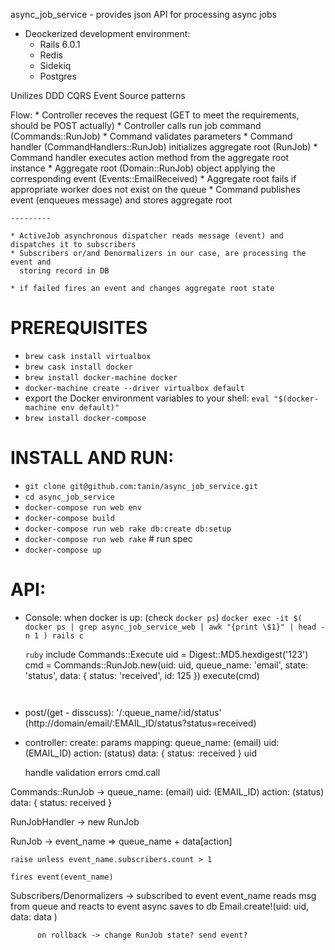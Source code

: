 async_job_service - provides json API for processing async jobs
  - Deockerized development environment:
    - Rails 6.0.1
    - Redis
    - Sidekiq
    - Postgres

  Unilizes DDD CQRS Event Source patterns

  Flow:
    * Controller receves the request (GET to meet the requirements, should be POST actually)
    * Controller calls run job command (Commands::RunJob)
    * Command validates parameters
    * Command handler (CommandHandlers::RunJob) initializes aggregate root (RunJob)
    * Command handler executes action method from the aggregate root instance
    * Aggregate root (Domain::RunJob) object applying the corresponding event
      (Events::EmailReceived)
    * Aggregate root fails if appropriate worker does not exist on the queue
    * Command publishes event (enqueues message) and stores aggregate root

    ---------

    * ActiveJob asynchronous dispatcher reads message (event) and dispatches it to subscribers
    * Subscribers or/and Denormalizers in our case, are processing the event and
      storing record in DB

    * if failed fires an event and changes aggregate root state

# PREREQUISITES
  * `brew cask install virtualbox`
  * `brew cask install docker`
  * `brew install docker-machine docker`
  * `docker-machine create --driver virtualbox default`
  * export the Docker environment variables to your shell:
    `eval "$(docker-machine env default)"`
  * `brew install docker-compose`

# INSTALL AND RUN:
  * `git clone git@github.com:tanin/async_job_service.git`
  * `cd async_job_service`
  * `docker-compose run web env`
  * `docker-compose build`
  * `docker-compose run web rake db:create db:setup`
  * `docker-compose run web rake` # run spec
  * `docker-compose up`

# API:
  * Console:
      when docker is up: (check `docker ps`)
      `docker exec -it $( docker ps | grep async_job_service_web | awk "{print \$1}" | head -n 1 ) rails c`

      ```ruby```
      include Commands::Execute
      uid = Digest::MD5.hexdigest('123')
      cmd = Commands::RunJob.new(uid: uid, queue_name: 'email', state: 'status', data: { status: 'received', id: 125 })
      execute(cmd)
      ```


  * post/(get - disscuss): '/:queue_name/:id/status' (http://domain/email/:EMAIL_ID/status?status=received)

  - controller:
      create:
        params mapping:
          queue_name: (email)
          uid: (EMAIL_ID)
          action: (status)
          data: { status: :received }
      uid

      handle validation errors
        cmd.call

  Commands::RunJob ->
    queue_name: (email)
    uid: (EMAIL_ID)
    action: (status)
    data: { status: received }

  RunJobHandler -> new RunJob

  RunJob ->
    event_name => queue_name + data[action]

    raise unless event_name.subscribers.count > 1

    fires event(event_name)

  Subscribers/Denormalizers -> subscribed to event event_name
    reads msg from queue and reacts to event
      async
        saves to db
          Email.create!(uid: uid, data: data )

          on rollback -> change RunJob state? send event?
